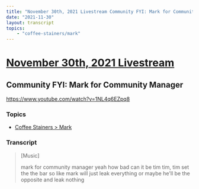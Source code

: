 ```yaml
---
title: "November 30th, 2021 Livestream Community FYI: Mark for Community Manager"
date: "2021-11-30"
layout: transcript
topics:
    - "coffee-stainers/mark"
---
```

# [November 30th, 2021 Livestream](../2021-11-30.md)
## Community FYI: Mark for Community Manager
https://www.youtube.com/watch?v=1NL4q6EZpq8

### Topics
* [Coffee Stainers > Mark](../topics/coffee-stainers/mark.md)

### Transcript

> [Music]
>
> mark for community manager yeah how bad can it be tim tim, tim set the the bar so like mark will just leak everything or maybe he'll be the opposite and leak nothing
